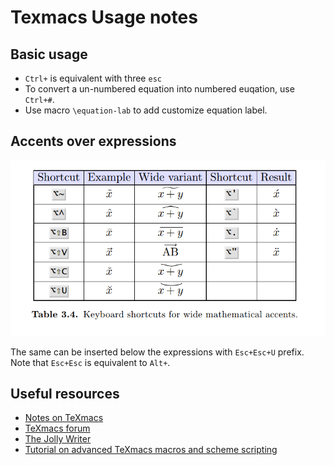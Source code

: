 # Texmacs Usage notes

## Basic usage
- `Ctrl+` is equivalent with three `esc`
- To convert a un-numbered equation into numbered euqation, use `Ctrl+#`. 
- Use macro `\equation-lab` to add customize equation label.

## Accents over expressions 
![accents over symbols](../asset/texmacs/accents_over_symbol.png)

The same can be inserted below the expressions with `Esc+Esc+U` prefix. Note that `Esc+Esc` is equivalent to `Alt+`.

## Useful resources
- [Notes on TeXmacs](https://texmacs.github.io/notes/docs/main.html)
- [TeXmacs forum](http://forum.texmacs.cn/)
- [The Jolly Writer](https://www.scypress.com/book_info.html)
- [Tutorial on advanced TeXmacs macros and scheme scripting](https://www.youtube.com/watch?v=vDuYfJ2ze9M)
